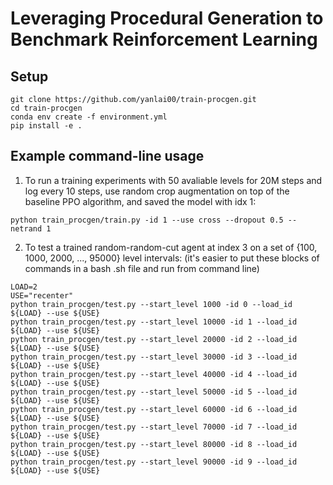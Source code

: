 
# Leveraging Procedural Generation to Benchmark Reinforcement Learning

## Setup
```
git clone https://github.com/yanlai00/train-procgen.git
cd train-procgen
conda env create -f environment.yml
pip install -e .
```

## Example command-line usage 
1. To run a training experiments with 50 avaliable levels for 20M steps and log every 10 steps, use random crop augmentation on top of the baseline PPO algorithm, and saved the model with idx 1:
```
python train_procgen/train.py -id 1 --use cross --dropout 0.5 --netrand 1

```

2. To test a trained random-random-cut agent at index 3 on a set of {100, 1000, 2000, ..., 95000} level intervals:
(it's easier to put these blocks of commands in a bash .sh file and run from command line)

```
LOAD=2
USE="recenter"
python train_procgen/test.py --start_level 1000 -id 0 --load_id ${LOAD} --use ${USE}
python train_procgen/test.py --start_level 10000 -id 1 --load_id ${LOAD} --use ${USE}
python train_procgen/test.py --start_level 20000 -id 2 --load_id ${LOAD} --use ${USE}
python train_procgen/test.py --start_level 30000 -id 3 --load_id ${LOAD} --use ${USE}
python train_procgen/test.py --start_level 40000 -id 4 --load_id ${LOAD} --use ${USE}
python train_procgen/test.py --start_level 50000 -id 5 --load_id ${LOAD} --use ${USE}
python train_procgen/test.py --start_level 60000 -id 6 --load_id ${LOAD} --use ${USE}
python train_procgen/test.py --start_level 70000 -id 7 --load_id ${LOAD} --use ${USE}
python train_procgen/test.py --start_level 80000 -id 8 --load_id ${LOAD} --use ${USE}
python train_procgen/test.py --start_level 90000 -id 9 --load_id ${LOAD} --use ${USE}
```
